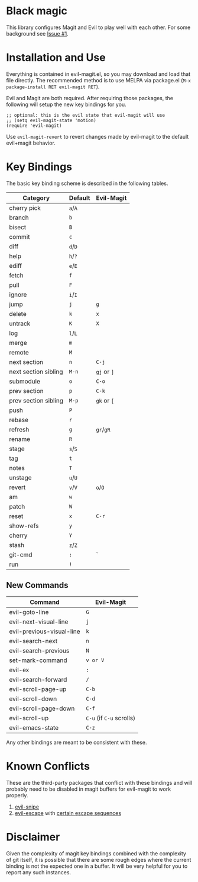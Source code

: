 Black magic
===========

This library configures Magit and Evil to play well with each other. For some
background see [Issue #1](https://github.com/justbur/evil-magit/issues/1).

Installation and Use
====================

Everything is contained in evil-magit.el, so you may download and load that file
directly. The recommended method is to use MELPA via package.el (`M-x
package-install RET evil-magit RET`).

Evil and Magit are both required. After requiring those packages, the following
will setup the new key bindings for you.

```elisp
;; optional: this is the evil state that evil-magit will use
;; (setq evil-magit-state 'motion)
(require 'evil-magit)
```

Use `evil-magit-revert` to revert changes made by evil-magit to the default
evil+magit behavior.

Key Bindings
============

The basic key binding scheme is described in the following tables.

  | Category              | Default | Evil-Magit  |
  | --------------------- | -----   | ----------- |
  | cherry pick           | `a`/`A` |             |
  | branch                | `b`     |             |
  | bisect                | `B`     |             |
  | commit                | `c`     |             |
  | diff                  | `d`/`D` |             |
  | help                  | `h`/`?` |             |
  | ediff                 | `e`/`E` |             |
  | fetch                 | `f`     |             |
  | pull                  | `F`     |             |
  | ignore                | `i`/`I` |             |
  | jump                  | `j`     | `g`         |
  | delete                | `k`     | `x`         |
  | untrack               | `K`     | `X`         |
  | log                   | `l`/`L` |             |
  | merge                 | `m`     |             |
  | remote                | `M`     |             |
  | next section          | `n`     | `C-j`       |
  | next section sibling  | `M-n`   | `gj` or `]` |
  | submodule             | `o`     | `C-o`       |
  | prev section          | `p`     | `C-k`       |
  | prev section sibling  | `M-p`   | `gk` or `[` |
  | push                  | `P`     |             |
  | rebase                | `r`     |             |
  | refresh               | `g`     | `gr`/`gR`   |
  | rename                | `R`     |             |
  | stage                 | `s`/`S` |             |
  | tag                   | `t`     |             |
  | notes                 | `T`     |             |
  | unstage               | `u`/`U` |             |
  | revert                | `v`/`V` | `o`/`O`     |
  | am                    | `w`     |             |
  | patch                 | `W`     |             |
  | reset                 | `x`     | `C-r`       |
  | show-refs             | `y`     |             |
  | cherry                | `Y`     |             |
  | stash                 | `z`/`Z` |             |
  | git-cmd               | `:`     | `|`         |
  | run                   | `!`     |             |

New Commands
--------------

  | Command                     | Evil-Magit               |
  | --------------------------- | ------------------------ |
  | evil-goto-line              | `G`                      |
  | evil-next-visual-line       | `j`                      |
  | evil-previous-visual-line   | `k`                      |
  | evil-search-next            | `n`                      |
  | evil-search-previous        | `N`                      |
  | set-mark-command            | `v or V`                 |
  | evil-ex                     | `:`                      |
  | evil-search-forward         | `/`                      |
  | evil-scroll-page-up         | `C-b`                    |
  | evil-scroll-down            | `C-d`                    |
  | evil-scroll-page-down       | `C-f`                    |
  | evil-scroll-up              | `C-u` (if `C-u` scrolls) |
  | evil-emacs-state            | `C-z`                    |

Any other bindings are meant to be consistent with these.

Known Conflicts
===============

These are the third-party packages that conflict with these bindings and will
probably need to be disabled in magit buffers for evil-magit to work properly.

 1. [evil-snipe](https://github.com/hlissner/evil-snipe)
 2. [evil-escape](https://github.com/syl20bnr/evil-escape) with
    [certain escape sequences](https://github.com/justbur/evil-magit/issues/4)

Disclaimer
==========

Given the complexity of magit key bindings combined with the complexity of git
itself, it is possible that there are some rough edges where the current binding
is not the expected one in a buffer. It will be very helpful for you to report
any such instances.
